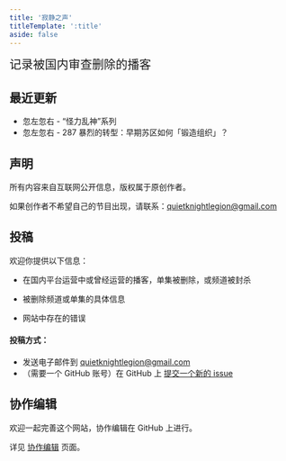 ```yaml
---
title: '寂静之声'
titleTemplate: ':title'
aside: false
---
```



<style>
.slogan {
  font-size: 1.5em;
}

#pod-list {
  display: none;
}
@media only screen and (max-width: 959px) {
  #pod-list {
    display: block;
  }
}

</style>

<div class="slogan">
记录被国内审查删除的播客
</div>

<div id="pod-list">

## 播客列表

- [剩余价值SurplusValue](/podcasts/surplusvalue)
- [忽左忽右](/podcasts/leftright)
- [展开讲讲](/podcasts/zhankaijiangjiang)
- [反派影评](/podcasts/fanpaiyingping)
- [Steve说](/podcasts/steve)
- [翻转电台](/podcasts/flipradio)
- [塔可冲司机](/podcasts/tarkochonsky)
- [海马星球](/podcasts/seahorseplanet)
- [不可理论](/podcasts/bukelilun)
- [共识沙龙](/podcasts/gongshishalong)

</div>

## 最近更新

- 忽左忽右 - “怪力乱神”系列
- 忽左忽右 - 287 暴烈的转型：早期苏区如何「锻造组织」？

## 声明

所有内容来自互联网公开信息，版权属于原创作者。

如果创作者不希望自己的节目出现，请联系：quietknightlegion@gmail.com

## 投稿

欢迎你提供以下信息：

- 在国内平台运营中或曾经运营的播客，单集被删除，或频道被封杀

- 被删除频道或单集的具体信息

- 网站中存在的错误

#### 投稿方式：
- 发送电子邮件到 quietknightlegion@gmail.com
- （需要一个 GitHub 账号）在 GitHub 上 [提交一个新的 issue](https://github.com/QuietKnightLegion/sound-of-silence/issues/new)

## 协作编辑

欢迎一起完善这个网站，协作编辑在 GitHub 上进行。

详见 [协作编辑](./collaborate) 页面。